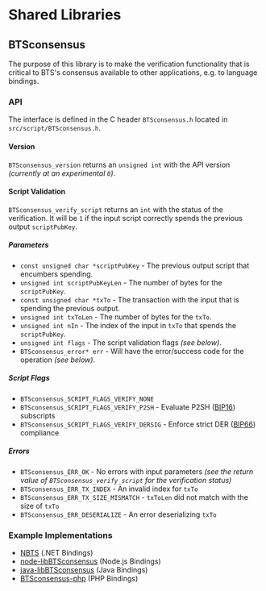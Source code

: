 Shared Libraries
================

## BTSconsensus

The purpose of this library is to make the verification functionality that is critical to BTS's consensus available to other applications, e.g. to language bindings.

### API

The interface is defined in the C header `BTSconsensus.h` located in  `src/script/BTSconsensus.h`.

#### Version

`BTSconsensus_version` returns an `unsigned int` with the API version *(currently at an experimental `0`)*.

#### Script Validation

`BTSconsensus_verify_script` returns an `int` with the status of the verification. It will be `1` if the input script correctly spends the previous output `scriptPubKey`.

##### Parameters
- `const unsigned char *scriptPubKey` - The previous output script that encumbers spending.
- `unsigned int scriptPubKeyLen` - The number of bytes for the `scriptPubKey`.
- `const unsigned char *txTo` - The transaction with the input that is spending the previous output.
- `unsigned int txToLen` - The number of bytes for the `txTo`.
- `unsigned int nIn` - The index of the input in `txTo` that spends the `scriptPubKey`.
- `unsigned int flags` - The script validation flags *(see below)*.
- `BTSconsensus_error* err` - Will have the error/success code for the operation *(see below)*.

##### Script Flags
- `BTSconsensus_SCRIPT_FLAGS_VERIFY_NONE`
- `BTSconsensus_SCRIPT_FLAGS_VERIFY_P2SH` - Evaluate P2SH ([BIP16](https://github.com/BTS/bips/blob/master/bip-0016.mediawiki)) subscripts
- `BTSconsensus_SCRIPT_FLAGS_VERIFY_DERSIG` - Enforce strict DER ([BIP66](https://github.com/BTS/bips/blob/master/bip-0066.mediawiki)) compliance

##### Errors
- `BTSconsensus_ERR_OK` - No errors with input parameters *(see the return value of `BTSconsensus_verify_script` for the verification status)*
- `BTSconsensus_ERR_TX_INDEX` - An invalid index for `txTo`
- `BTSconsensus_ERR_TX_SIZE_MISMATCH` - `txToLen` did not match with the size of `txTo`
- `BTSconsensus_ERR_DESERIALIZE` - An error deserializing `txTo`

### Example Implementations
- [NBTS](https://github.com/NicolasDorier/NBTS/blob/master/NBTS/Script.cs#L814) (.NET Bindings)
- [node-libBTSconsensus](https://github.com/bitpay/node-libBTSconsensus) (Node.js Bindings)
- [java-libBTSconsensus](https://github.com/dexX7/java-libBTSconsensus) (Java Bindings)
- [BTSconsensus-php](https://github.com/Bit-Wasp/BTSconsensus-php) (PHP Bindings)
